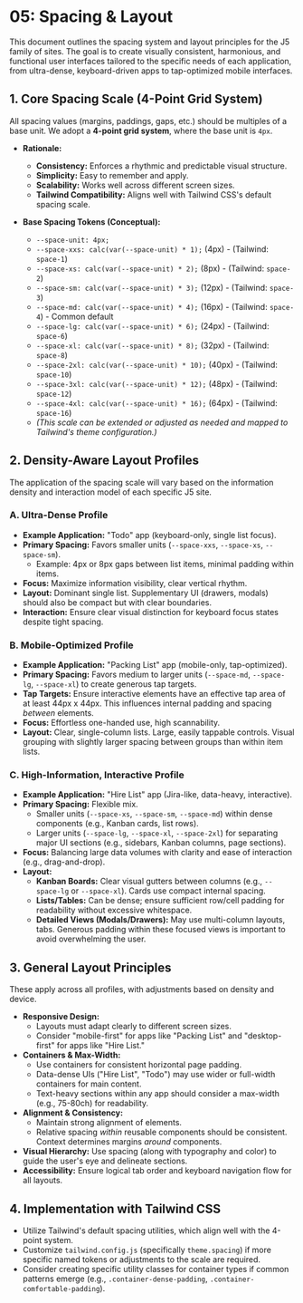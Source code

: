 # 05: Spacing & Layout

This document outlines the spacing system and layout principles for the J5 family of sites. The goal is to create visually consistent, harmonious, and functional user interfaces tailored to the specific needs of each application, from ultra-dense, keyboard-driven apps to tap-optimized mobile interfaces.

## 1. Core Spacing Scale (4-Point Grid System)

All spacing values (margins, paddings, gaps, etc.) should be multiples of a base unit. We adopt a **4-point grid system**, where the base unit is `4px`.

- **Rationale:**

  - **Consistency:** Enforces a rhythmic and predictable visual structure.
  - **Simplicity:** Easy to remember and apply.
  - **Scalability:** Works well across different screen sizes.
  - **Tailwind Compatibility:** Aligns well with Tailwind CSS's default spacing scale.

- **Base Spacing Tokens (Conceptual):**
  - `--space-unit: 4px;`
  - `--space-xxs: calc(var(--space-unit) * 1);` (4px) - (Tailwind: `space-1`)
  - `--space-xs: calc(var(--space-unit) * 2);` (8px) - (Tailwind: `space-2`)
  - `--space-sm: calc(var(--space-unit) * 3);` (12px) - (Tailwind: `space-3`)
  - `--space-md: calc(var(--space-unit) * 4);` (16px) - (Tailwind: `space-4`) - Common default
  - `--space-lg: calc(var(--space-unit) * 6);` (24px) - (Tailwind: `space-6`)
  - `--space-xl: calc(var(--space-unit) * 8);` (32px) - (Tailwind: `space-8`)
  - `--space-2xl: calc(var(--space-unit) * 10);` (40px) - (Tailwind: `space-10`)
  - `--space-3xl: calc(var(--space-unit) * 12);` (48px) - (Tailwind: `space-12`)
  - `--space-4xl: calc(var(--space-unit) * 16);` (64px) - (Tailwind: `space-16`)
  - _(This scale can be extended or adjusted as needed and mapped to Tailwind's theme configuration.)_

## 2. Density-Aware Layout Profiles

The application of the spacing scale will vary based on the information density and interaction model of each specific J5 site.

### A. Ultra-Dense Profile

- **Example Application:** "Todo" app (keyboard-only, single list focus).
- **Primary Spacing:** Favors smaller units (`--space-xxs`, `--space-xs`, `--space-sm`).
  - Example: 4px or 8px gaps between list items, minimal padding within items.
- **Focus:** Maximize information visibility, clear vertical rhythm.
- **Layout:** Dominant single list. Supplementary UI (drawers, modals) should also be compact but with clear boundaries.
- **Interaction:** Ensure clear visual distinction for keyboard focus states despite tight spacing.

### B. Mobile-Optimized Profile

- **Example Application:** "Packing List" app (mobile-only, tap-optimized).
- **Primary Spacing:** Favors medium to larger units (`--space-md`, `--space-lg`, `--space-xl`) to create generous tap targets.
- **Tap Targets:** Ensure interactive elements have an effective tap area of at least 44px x 44px. This influences internal padding and spacing _between_ elements.
- **Focus:** Effortless one-handed use, high scannability.
- **Layout:** Clear, single-column lists. Large, easily tappable controls. Visual grouping with slightly larger spacing between groups than within item lists.

### C. High-Information, Interactive Profile

- **Example Application:** "Hire List" app (Jira-like, data-heavy, interactive).
- **Primary Spacing:** Flexible mix.
  - Smaller units (`--space-xs`, `--space-sm`, `--space-md`) within dense components (e.g., Kanban cards, list rows).
  - Larger units (`--space-lg`, `--space-xl`, `--space-2xl`) for separating major UI sections (e.g., sidebars, Kanban columns, page sections).
- **Focus:** Balancing large data volumes with clarity and ease of interaction (e.g., drag-and-drop).
- **Layout:**
  - **Kanban Boards:** Clear visual gutters between columns (e.g., `--space-lg` or `--space-xl`). Cards use compact internal spacing.
  - **Lists/Tables:** Can be dense; ensure sufficient row/cell padding for readability without excessive whitespace.
  - **Detailed Views (Modals/Drawers):** May use multi-column layouts, tabs. Generous padding within these focused views is important to avoid overwhelming the user.

## 3. General Layout Principles

These apply across all profiles, with adjustments based on density and device.

- **Responsive Design:**
  - Layouts must adapt clearly to different screen sizes.
  - Consider "mobile-first" for apps like "Packing List" and "desktop-first" for apps like "Hire List."
- **Containers & Max-Width:**
  - Use containers for consistent horizontal page padding.
  - Data-dense UIs ("Hire List", "Todo") may use wider or full-width containers for main content.
  - Text-heavy sections within any app should consider a max-width (e.g., 75-80ch) for readability.
- **Alignment & Consistency:**
  - Maintain strong alignment of elements.
  - Relative spacing _within_ reusable components should be consistent. Context determines margins _around_ components.
- **Visual Hierarchy:** Use spacing (along with typography and color) to guide the user's eye and delineate sections.
- **Accessibility:** Ensure logical tab order and keyboard navigation flow for all layouts.

## 4. Implementation with Tailwind CSS

- Utilize Tailwind's default spacing utilities, which align well with the 4-point system.
- Customize `tailwind.config.js` (specifically `theme.spacing`) if more specific named tokens or adjustments to the scale are required.
- Consider creating specific utility classes for container types if common patterns emerge (e.g., `.container-dense-padding`, `.container-comfortable-padding`).
